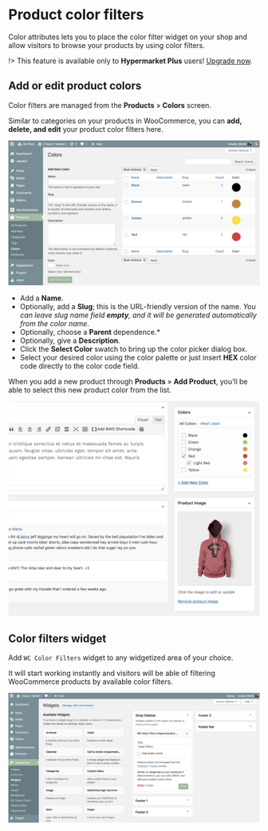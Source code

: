 # Product color filters

Color attributes lets you to place the color filter widget on your shop and allow visitors to browse your products by using color filters.

!> This feature is available only to **Hypermarket Plus** users! [Upgrade now](https://www.mypreview.one).

## Add or edit product colors

Color filters are managed from the **Products** » **Colors** screen.

Similar to categories on your products in WooCommerce, you can **add, delete, and edit** your product color filters here.

![Product color filters](img/product-color-filters.png)

* Add a **Name**.
* Optionally, add a **Slug**; this is the URL-friendly version of the name.
*You can leave slug name field **empty**, and it will be generated automatically from the color name.*
* Optionally, choose a **Parent** dependence.*
* Optionally, give a **Description**.
* Click the **Select Color** swatch to bring up the color picker dialog box.
* Select your desired color using the color palette or just insert **HEX** color code directly to the color code field.

When you add a new product through **Products** » **Add Product**, you’ll be able to select this new product color from the list.

![Adding color attribute](img/adding-color-attribute.png)

## Color filters widget

Add ```WC Color Filters``` widget to any widgetized area of your choice. 

It will start working instantly and visitors will be able of filtering WooCommerce products by available color filters.

![Color filters widget](img/color-filters-widget.png)

